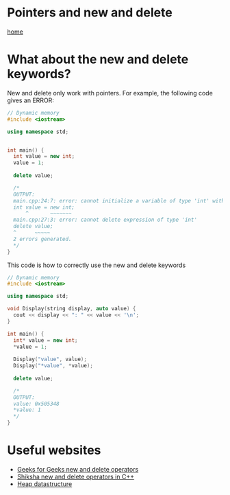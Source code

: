 # Pointers and new and delete

[home](README.md)

# What about the new and delete keywords?
New and delete only work with pointers. For example, the following code gives an ERROR:
```cpp
// Dynamic memory
#include <iostream>

using namespace std;


int main() {
  int value = new int;
  value = 1;
  
  delete value;

  /*
  OUTPUT:
  main.cpp:24:7: error: cannot initialize a variable of type 'int' with an rvalue of type 'int *'
  int value = new int;
      ^       ~~~~~~~
  main.cpp:27:3: error: cannot delete expression of type 'int'
  delete value;
  ^      ~~~~~
  2 errors generated.
  */
}
```

This code is how to correctly use the new and delete keywords
```cpp
// Dynamic memory
#include <iostream>

using namespace std;

void Display(string display, auto value) {
  cout << display << ": " << value << '\n';
}

int main() {
  int* value = new int;
  *value = 1;
  
  Display("value", value);
  Display("*value", *value);
  
  delete value;

  /*
  OUTPUT:
  value: 0x505348
  *value: 1
  */
}

```

# Useful websites
- [Geeks for Geeks new and delete operators](https://www.geeksforgeeks.org/new-and-delete-operators-in-cpp-for-dynamic-memory/)
- [Shiksha new and delete operators in C++](https://www.shiksha.com/online-courses/articles/new-and-delete-operators-in-cpp/)
- [Heap datastructure](https://www.geeksforgeeks.org/heap-data-structure/)

